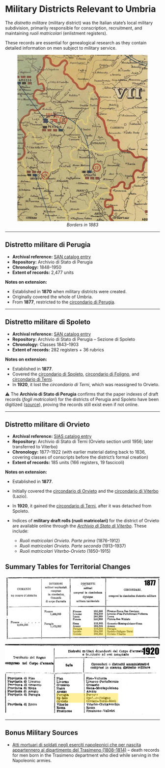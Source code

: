 # Military Districts Relevant to Umbria

The *distretto militare* (military district) was the Italian state’s local military subdivision, primarily responsible for conscription, recruitment, and maintaining *ruoli matricolari* (enlistment registers). 

These records are essential for genealogical research as they contain detailed information on men subject to military service.

<figure style="text-align:center;">
  <a href="img/Distretti_militari_confini_1883.jpg" target="_blank">
    <img src="img/Distretti_militari_confini_1883.jpg" 
         alt="Borders in 1883" 
         title="Borders in 1883" 
         style="cursor:zoom-in;">
  </a>
  <figcaption><em>Borders in 1883</em></figcaption>
</figure>

---

## Distretto militare di Perugia

* **Archival reference:** [SAN catalog entry](http://san.beniculturali.it/web/san/dettaglio-complesso-documentario?step=dettaglio&codiSanCompl=san.cat.complArch.96259&id=96259)
* **Repository:** Archivio di Stato di Perugia
* **Chronology:** 1848–1950
* **Extent of records:** 2,477 units

**Notes on extension:**

* Established in **1870** when military districts were created.
* Originally covered the whole of Umbria.
* From **1877**, restricted to the [circondario di Perugia](https://it.wikipedia.org/wiki/Circondario_di_Perugia).

---

## Distretto militare di Spoleto

* **Archival reference:** [SAN catalog entry](http://san.beniculturali.it/web/san/dettaglio-complesso-documentario?step=dettaglio&codiSanCompl=san.cat.complArch.46377&id=46377)
* **Repository:** Archivio di Stato di Perugia – Sezione di Spoleto
* **Chronology:** Classes 1843–1903
* **Extent of records:** 282 registers + 36 rubrics

**Notes on extension:**

* Established in **1877**.
* Covered the [circondario di Spoleto](https://it.wikipedia.org/wiki/Circondario_di_Spoleto), [circondario di Foligno](https://it.wikipedia.org/wiki/Circondario_di_Foligno), and [circondario di Terni](https://it.wikipedia.org/wiki/Circondario_di_Terni).
* In **1920**, it lost the *circondario di Terni*, which was reassigned to Orvieto.

⚠️ The **Archivio di Stato di Perugia** confirms that the paper indexes of draft records (*fogli matricolari*) for the districts of Perugia and Spoleto have been digitized ([source](http://www.archiviodistatoperugia.it/sites/default/files/istruzioni_opendams.pdf)), proving the records still exist even if not online.

---

## Distretto militare di Orvieto

* **Archival reference:** [SIAS catalog entry](https://sias-archivi.cultura.gov.it/cgi-bin/pagina.pl?TipoPag=comparc&Chiave=479703&RicSez=fondi&RicTipoScheda=ca&RicProgetto=as%2Dterni%2Dorvieto&RicVM=indice)
* **Repository:** Archivio di Stato di Terni (Orvieto section until 1956; later transferred to Viterbo)
* **Chronology:** 1877–1922 (with earlier material dating back to 1836, covering classes of conscripts before the district’s formal creation)
* **Extent of records:** 185 units (166 registers, 19 fascicoli)

**Notes on extension:**

* Established in **1877**.
* Initially covered the [circondario di Orvieto](https://it.wikipedia.org/wiki/Circondario_di_Orvieto) and the [circondario di Viterbo](https://it.wikipedia.org/wiki/Circondario_di_Viterbo) (Lazio).
* In **1920**, it gained the [circondario di Terni](https://it.wikipedia.org/wiki/Circondario_di_Terni), after it was detached from Spoleto.


* Indices of **military draft rolls (ruoli matricolari)** for the district of Orvieto are available online through the *[Archivio di Stato di Viterbo](https://archiviodistatoviterbo.cultura.gov.it/patrimonio-documentario/inventari-on-line-1)*. These include:

  * *Ruoli matricolari Orvieto. Parte prima* (1876–1912)
  * *Ruoli matricolari Orvieto. Parte seconda* (1913–1937)
  * *Ruoli matricolari Viterbo-Orvieto* (1850–1915)


## Summary Tables for Territorial Changes

![alt text](img/Legge_22_marzo_1877,_n._3750.png "1877")

![alt text](img/Regio_decreto_13_maggio_1920,_n._607.png "1920")

---

## Bonus Military Sources

* [Atti mortuari di soldati negli eserciti napoleonici che per nascita appartennero al dipartimento del Trasimeno (1808–1814)](https://antenati.cultura.gov.it/ark:/12657/an_ua37808965/Lqy7W1q) – death records for men born in the Trasimeno department who died while serving in the Napoleonic armies.
